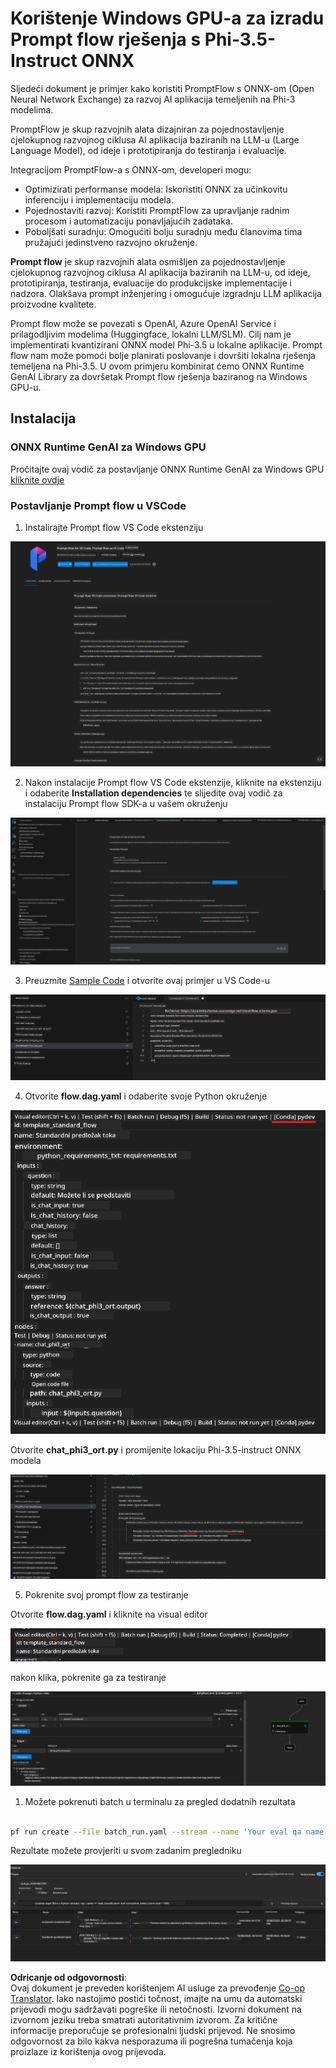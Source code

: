 <!--
CO_OP_TRANSLATOR_METADATA:
{
  "original_hash": "92e7dac1e5af0dd7c94170fdaf6860fe",
  "translation_date": "2025-07-17T03:04:10+00:00",
  "source_file": "md/02.Application/01.TextAndChat/Phi3/UsingPromptFlowWithONNX.md",
  "language_code": "hr"
}
-->
# Korištenje Windows GPU-a za izradu Prompt flow rješenja s Phi-3.5-Instruct ONNX

Sljedeći dokument je primjer kako koristiti PromptFlow s ONNX-om (Open Neural Network Exchange) za razvoj AI aplikacija temeljenih na Phi-3 modelima.

PromptFlow je skup razvojnih alata dizajniran za pojednostavljenje cjelokupnog razvojnog ciklusa AI aplikacija baziranih na LLM-u (Large Language Model), od ideje i prototipiranja do testiranja i evaluacije.

Integracijom PromptFlow-a s ONNX-om, developeri mogu:

- Optimizirati performanse modela: Iskoristiti ONNX za učinkovitu inferenciju i implementaciju modela.
- Pojednostaviti razvoj: Koristiti PromptFlow za upravljanje radnim procesom i automatizaciju ponavljajućih zadataka.
- Poboljšati suradnju: Omogućiti bolju suradnju među članovima tima pružajući jedinstveno razvojno okruženje.

**Prompt flow** je skup razvojnih alata osmišljen za pojednostavljenje cjelokupnog razvojnog ciklusa AI aplikacija baziranih na LLM-u, od ideje, prototipiranja, testiranja, evaluacije do produkcijske implementacije i nadzora. Olakšava prompt inženjering i omogućuje izgradnju LLM aplikacija proizvodne kvalitete.

Prompt flow može se povezati s OpenAI, Azure OpenAI Service i prilagodljivim modelima (Huggingface, lokalni LLM/SLM). Cilj nam je implementirati kvantizirani ONNX model Phi-3.5 u lokalne aplikacije. Prompt flow nam može pomoći bolje planirati poslovanje i dovršiti lokalna rješenja temeljena na Phi-3.5. U ovom primjeru kombinirat ćemo ONNX Runtime GenAI Library za dovršetak Prompt flow rješenja baziranog na Windows GPU-u.

## **Instalacija**

### **ONNX Runtime GenAI za Windows GPU**

Pročitajte ovaj vodič za postavljanje ONNX Runtime GenAI za Windows GPU [kliknite ovdje](./ORTWindowGPUGuideline.md)

### **Postavljanje Prompt flow u VSCode**

1. Instalirajte Prompt flow VS Code ekstenziju

![pfvscode](../../../../../../translated_images/pfvscode.eff93dfc66a42cbef699fc16fa48f3ed3a23361875a3362037d026896395a00d.hr.png)

2. Nakon instalacije Prompt flow VS Code ekstenzije, kliknite na ekstenziju i odaberite **Installation dependencies** te slijedite ovaj vodič za instalaciju Prompt flow SDK-a u vašem okruženju

![pfsetup](../../../../../../translated_images/pfsetup.b46e93096f5a254f74e8b74ce2be7047ce963ef573d755ec897eb1b78cb9c954.hr.png)

3. Preuzmite [Sample Code](../../../../../../code/09.UpdateSamples/Aug/pf/onnx_inference_pf) i otvorite ovaj primjer u VS Code-u

![pfsample](../../../../../../translated_images/pfsample.8d89e70584ffe7c4dba182513e3148a989e552c3b8e4948567a6b806b5ae1845.hr.png)

4. Otvorite **flow.dag.yaml** i odaberite svoje Python okruženje

![pfdag](../../../../../../translated_images/pfdag.264a77f7366458ff850a76ae949226391ea382856d543ef9da4b92096aff7e4b.hr.png)

   Otvorite **chat_phi3_ort.py** i promijenite lokaciju Phi-3.5-instruct ONNX modela

![pfphi](../../../../../../translated_images/pfphi.72da81d74244b45fc78cdfeeb8c7fbd9e7cd610bf2f96814dbade6a4a2dfad7e.hr.png)

5. Pokrenite svoj prompt flow za testiranje

Otvorite **flow.dag.yaml** i kliknite na visual editor

![pfv](../../../../../../translated_images/pfv.ba8a81f34b20f603cccee3fe91e94113792ed6f5af28f76ab08e1a0b3e77b33b.hr.png)

nakon klika, pokrenite ga za testiranje

![pfflow](../../../../../../translated_images/pfflow.4e1135a089b1ce1b6348b59edefdb6333e5729b54c8e57f9039b7f9463e68fbd.hr.png)

1. Možete pokrenuti batch u terminalu za pregled dodatnih rezultata


```bash

pf run create --file batch_run.yaml --stream --name 'Your eval qa name'    

```

Rezultate možete provjeriti u svom zadanim pregledniku


![pfresult](../../../../../../translated_images/pfresult.c22c826f8062d7cbe871cff35db4a013dcfefc13fafe5da6710a8549a96a4ceb.hr.png)

**Odricanje od odgovornosti**:  
Ovaj dokument je preveden korištenjem AI usluge za prevođenje [Co-op Translator](https://github.com/Azure/co-op-translator). Iako nastojimo postići točnost, imajte na umu da automatski prijevodi mogu sadržavati pogreške ili netočnosti. Izvorni dokument na izvornom jeziku treba smatrati autoritativnim izvorom. Za kritične informacije preporučuje se profesionalni ljudski prijevod. Ne snosimo odgovornost za bilo kakva nesporazuma ili pogrešna tumačenja koja proizlaze iz korištenja ovog prijevoda.